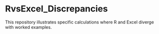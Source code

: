 # RvsExcel_Discrepancies


This repository illustrates specific calculations where R and Excel diverge with worked examples.
